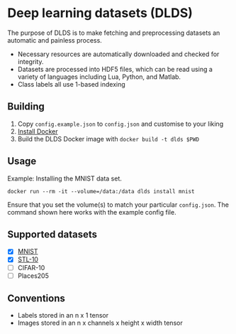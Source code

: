 # Deep learning datasets (DLDS)

The purpose of DLDS is to make fetching and preprocessing datasets an
automatic and painless process.

* Necessary resources are automatically downloaded and checked for integrity.
* Datasets are processed into HDF5 files, which can be read using a variety of
  languages including Lua, Python, and Matlab.
* Class labels all use 1-based indexing

## Building

1. Copy `config.example.json` to `config.json` and customise to your liking
3. [Install Docker](https://www.docker.com/products/overview#/install_the_platform)
2. Build the DLDS Docker image with `docker build -t dlds $PWD`

## Usage

Example: Installing the MNIST data set.

```
docker run --rm -it --volume=/data:/data dlds install mnist
```

Ensure that you set the volume(s) to match your particular `config.json`. The
command shown here works with the example config file.

## Supported datasets

* [x] [MNIST](dlds/mnist)
* [x] [STL-10](dlds/stl-10)
* [ ] CIFAR-10
* [ ] Places205

## Conventions

* Labels stored in an n x 1 tensor
* Images stored in an n x channels x height x width tensor
